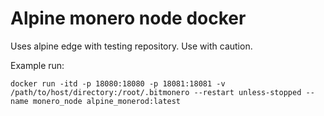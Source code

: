 # Alpine monero node docker

Uses alpine edge with testing repository. Use with caution.

Example run:
```
docker run -itd -p 18080:18080 -p 18081:18081 -v /path/to/host/directory:/root/.bitmonero --restart unless-stopped --name monero_node alpine_monerod:latest
```
